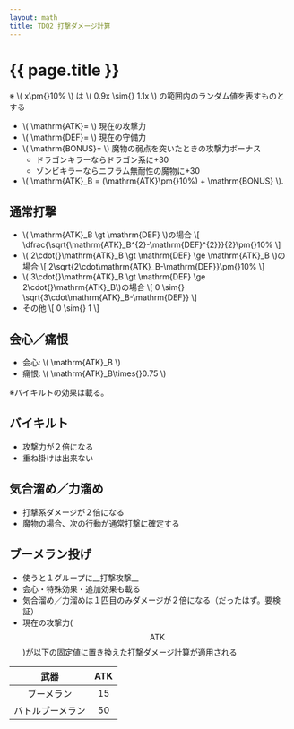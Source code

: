 ```yaml
---
layout: math
title: TDQ2 打撃ダメージ計算
---
```


# {{ page.title }}

※ \\( x\pm{}10\% \\) は \\( 0.9x \sim{} 1.1x \\) の範囲内のランダム値を表すものとする

* \\( \mathrm{ATK}= \\) 現在の攻撃力
* \\( \mathrm{DEF}= \\) 現在の守備力
* \\( \mathrm{BONUS}= \\) 魔物の弱点を突いたときの攻撃力ボーナス
	* ドラゴンキラーならドラゴン系に+30
	* ゾンビキラーならニフラム無耐性の魔物に+30
* \\( \mathrm{ATK}_B = (\mathrm{ATK}\pm{}10\%) + \mathrm{BONUS} \\).


## 通常打撃

* \\( \mathrm{ATK}_B \gt \mathrm{DEF} \\)の場合
\\[
	\dfrac{\sqrt{\mathrm{ATK}_B^{2}-\mathrm{DEF}^{2}}}{2}\pm{}10\%
\\]
* \\( 2\cdot{}\mathrm{ATK}_B \gt \mathrm{DEF} \ge \mathrm{ATK}_B \\)の場合
\\[
	2\sqrt{2\cdot\mathrm{ATK}_B-\mathrm{DEF}}\pm{}10\%
\\]
* \\( 3\cdot{}\mathrm{ATK}_B \gt \mathrm{DEF} \ge 2\cdot{}\mathrm{ATK}_B\\)の場合
\\[
	0 \sim{} \sqrt{3\cdot\mathrm{ATK}_B-\mathrm{DEF}}
\\]
* その他
\\[
	0 \sim{} 1
\\]


## 会心／痛恨

* 会心: \\( \mathrm{ATK}_B \\)
* 痛恨: \\( \mathrm{ATK}_B\times{}0.75 \\)

※バイキルトの効果は載る。


## バイキルト

* 攻撃力が２倍になる
* 重ね掛けは出来ない


## 気合溜め／力溜め

* 打撃系ダメージが２倍になる
* 魔物の場合、次の行動が通常打撃に確定する


## ブーメラン投げ

* 使うと１グループに__打撃攻撃__
* 会心・特殊効果・追加効果も載る
* 気合溜め／力溜めは１匹目のみダメージが２倍になる（だったはず。要検証）
* 現在の攻撃力($$\mathrm{ATK}$$)が以下の固定値に置き換えた打撃ダメージ計算が適用される

| 武器             | ATK |
|:----------------:|:---:|
| ブーメラン       |  15 |
| バトルブーメラン |  50 |
